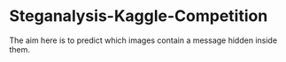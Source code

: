 # Steganalysis-Kaggle-Competition
The aim here is to predict which images contain a message hidden inside them. 
